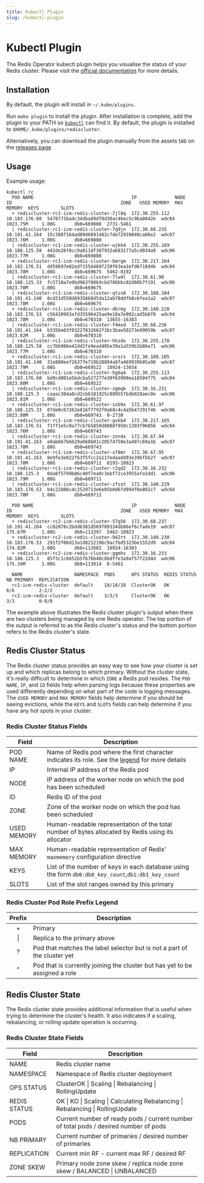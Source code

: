 ```yaml
---
title: Kubectl Plugin
slug: /kubectl-plugin
---
```


# Kubectl Plugin

The Redis Operator kubectl plugin helps you visualise the status of your Redis cluster. Please visit the [official documentation](https://kubernetes.io/docs/tasks/extend-kubectl/kubectl-plugins/) for more details.

## Installation

By default, the plugin will install in ```~/.kube/plugins```.

Run `make plugin` to install the plugin. After installation is complete, add the plugin to your PATH so [`kubectl`](https://kubernetes.io/docs/tasks/extend-kubectl/kubectl-plugins/#installing-kubectl-plugins) can find it. By default, the plugin is installed to `$HOME/.kube/plugins/rediscluster`.

Alternatively, you can download the plugin manually from the assets tab on the [releases page](https://github.com/IBM/operator-for-redis-cluster/releases)

## Usage
Example usage:

```text
kubectl rc
  POD NAME                                    IP              NODE           ID                                        ZONE   USED MEMORY  MAX MEMORY  KEYS        SLOTS
  + rediscluster-rc1-icm-redis-cluster-7jl8q  172.30.255.112  10.183.176.60  5478771ba4c34dbad9df8d30ac4bec5c9ba0842e  wdc04  1023.75M     1.00G       db0=669808  2731-5461
  | rediscluster-rc1-icm-redis-cluster-7q9jn  172.30.68.235   10.191.41.164  15c388f164ad0946691482c7de72939848ca86e2  wdc07  1023.76M     1.00G       db0=669808
  | rediscluster-rc1-icm-redis-cluster-wjkk4  172.30.255.169  10.188.125.58  442de26f8cc9a011df307932a683177a5cd034a9  wdc06  1023.77M     1.00G       db0=669808
  + rediscluster-rc1-icm-redis-cluster-bmrgm  172.30.217.164  10.183.176.51  dd59697e82edf1554468f239f63ea1efd6718d4b  wdc04  1023.78M     1.00G       db0=669675  5462-8192
  | rediscluster-rc1-icm-redis-cluster-7lw4l  172.30.61.98    10.188.125.33  fc5718a7e9bd963f80b9cbd786bbc02d80b7f191  wdc06  1023.78M     1.00G       db0=669675
  | rediscluster-rc1-icm-redis-cluster-qtzx8  172.30.188.104  10.191.41.140  8cd31d550d6935868d5da12ab78ddfb8c6fea1a2  wdc07  1023.78M     1.00G       db0=669675
  + rediscluster-rc1-icm-redis-cluster-dbrmg  172.30.140.228  10.183.176.53  c56420993afd35596425ae9e10a7e902cad5b6f8  wdc04  1023.78M     1.00G       db0=670310  13655-16383
  | rediscluster-rc1-icm-redis-cluster-f4mxd  172.30.68.236   10.191.41.164  b3356e03f83227832662f1bc3bae50273e99059b  wdc07  1023.82M     1.00G       db0=670310
  | rediscluster-rc1-icm-redis-cluster-hhzdx  172.30.255.170  10.188.125.58  cc7bb986e42dd2fe9ead405e39a1a559b1b86e71  wdc06  1023.77M     1.00G       db0=670310
  + rediscluster-rc1-icm-redis-cluster-srxrs  172.30.188.105  10.191.41.140  31e880eef26377e719b28894a8fa469939b05a98  wdc07  1023.79M     1.00G       db0=669522  10924-13654
  | rediscluster-rc1-icm-redis-cluster-hg6q4  172.30.255.113  10.183.176.60  bd9cd001e5bdcba527277e39f63908ea18504f75  wdc04  1023.80M     1.00G       db0=669522
  | rediscluster-rc1-icm-redis-cluster-zgmqk  172.30.16.231   10.188.125.3   caaac384a8cd2cb6181925c889557bdb028aec0e  wdc06  1023.81M     1.00G       db0=669522
  + rediscluster-rc1-icm-redis-cluster-szb9x  172.30.61.97    10.188.125.33  07de0c67262e816f7792f0a68c4c4a5b47291f46  wdc06  1023.80M     1.00G       db0=669743  0-2730
  | rediscluster-rc1-icm-redis-cluster-gvkb4  172.30.217.165  10.183.176.51  f1ff1e5c0a77cb7b5850d8808f950c1303f96056  wdc04  1023.76M     1.00G       db0=669743
  | rediscluster-rc1-icm-redis-cluster-znn4x  172.30.67.94    10.191.41.163  e0ab667b6629a660b01c20574750e3a487c69a1b  wdc07  1023.78M     1.00G       db0=669743
  + rediscluster-rc1-icm-redis-cluster-xf8mr  172.30.67.95    10.191.41.163  8e9fe3e022f63f5fcc2a117edaadd93e39bfbb27  wdc07  1023.78M     1.00G       db0=669711  8193-10923
  | rediscluster-rc1-icm-redis-cluster-r2qd2  172.30.16.232   10.188.125.3   0da8f5799b86c40f7ea0c3ebf71ce3955afa1dd1  wdc06  1023.79M     1.00G       db0=669711
  | rediscluster-rc1-icm-redis-cluster-zfsxt  172.30.140.229  10.183.176.53  b4c22806c4c2529713e6e05b0d6fd994f0e801c7  wdc04  1023.78M     1.00G       db0=669711

  POD NAME                                    IP              NODE           ID                                        ZONE   USED MEMORY  MAX MEMORY  KEYS        SLOTS
  + rediscluster-rc2-icm-redis-cluster-57g56  172.30.68.237   10.191.41.164  cc82878c2bdd6381d569709334db86ef6cfade19  wdc07  175.67M      1.00G       db0=113397  5462-10923
  + rediscluster-rc2-icm-redis-cluster-942rt  172.30.140.230  10.183.176.53  291f2f06d13a1d821219bc9acfbd5323be1552d9  wdc04  174.82M      1.00G       db0=112681  10924-16383
  + rediscluster-rc2-icm-redis-cluster-gqmhs  172.30.16.233   10.188.125.3   85f3c1c6652b5fb76b40c8bdffe3a9af57f22d4d  wdc06  175.34M      1.00G       db0=113014  0-5461

  NAME                   NAMESPACE  PODS      OPS STATUS  REDIS STATUS  NB PRIMARY  REPLICATION
  rc1-icm-redis-cluster  default    18/18/18  ClusterOK   OK            6/6         2-2/2
  rc2-icm-redis-cluster  default    3/3/3     ClusterOK   OK            3/3         0-0/0
```

The example above illustrates the Redis cluster plugin's output when there are two clusters being managed by one Redis operator. The top portion of the output is referred to as the Redis cluster's status and the bottom portion refers to the Redis cluster's state.

## Redis Cluster Status
The Redis cluster status provides an easy way to see how your cluster is set up and which replicas belong to which primary. Without the cluster state, it's really difficult to determine in which `ZONE` a Redis pod resides. The `POD NAME`, `IP`, and `ID` fields help when parsing logs because these properties are used differently depending on what part of the code is logging messages. The `USED MEMORY` and `MAX MEMORY` fields help determine if you should be seeing evictions, while the `KEYS` and `SLOTS` fields can help determine if you have any hot spots in your cluster.

### Redis Cluster Status Fields
|Field|Description|
| --- | --- |
|POD NAME|Name of Redis pod where the first character indicates its role. See the [legend](#redis-cluster-pod-role-prefix-legend) for more details|
|IP|Internal IP address of the Redis pod|
|NODE|IP address of the worker node on which the pod has been scheduled|
|ID|Redis ID of the pod|
|ZONE|Zone of the worker node on which the pod has been scheduled|
|USED MEMORY|Human-readable representation of the total number of bytes allocated by Redis using its allocator|
|MAX MEMORY|Human-readable representation of Redis' `maxmemory` configuration directive|
|KEYS|List of the number of keys in each database using the form `db0:db0_key_count`,`db1:db1_key_count`|
|SLOTS|List of the slot ranges owned by this primary|

### Redis Cluster Pod Role Prefix Legend
|Prefix|Description|
| :---: | --- |
|+|Primary|
|\||Replica to the primary above|
|?|Pod that matches the label selector but is not a part of the cluster yet|
|^|Pod that is currently joining the cluster but has yet to be assigned a role|

## Redis Cluster State
The Redis cluster state provides additional information that is useful when trying to determine the cluster's health. It also indicates if a scaling, rebalancing, or rolling update operation is occurring.

### Redis Cluster State Fields
|Field|Description|
| --- | --- |
|NAME|Redis cluster name|
|NAMESPACE|Namespace of Redis cluster deployment|
|OPS STATUS|ClusterOK \| Scaling \| Rebalancing \| RollingUpdate|
|REDIS STATUS|OK \| KO \| Scaling \| Calculating Rebalancing \| Rebalancing \| RollingUpdate|
|PODS|Current number of ready pods / current number of total pods / desired number of pods|
|NB PRIMARY|Current number of primaries / desired number of primaries|
|REPLICATION|Current min RF - current max RF / desired RF|
|ZONE SKEW|Primary node zone skew / replica node zone skew / BALANCED \| UNBALANCED |
